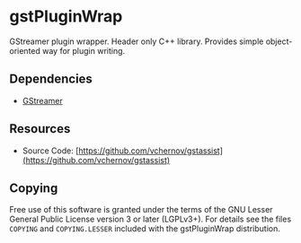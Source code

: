 gstPluginWrap
=============

GStreamer plugin wrapper. Header only C++ library. Provides simple object-oriented way for plugin writing.


Dependencies
------------

* [GStreamer](http://gstreamer.com/)


Resources
---------

* Source Code: [https://github.com/vchernov/gstassist](https://github.com/vchernov/gstassist)


Copying
-------

Free use of this software is granted under the terms of the GNU Lesser General Public License 
version 3 or later (LGPLv3+). For details see the files `COPYING` and `COPYING.LESSER` included 
with the gstPluginWrap distribution.
